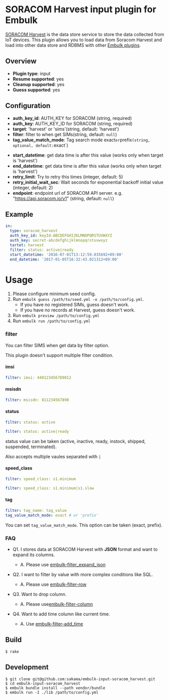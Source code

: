 # SORACOM Harvest input plugin for Embulk

[SORACOM Harvest](https://soracom.jp/services/harvest/) is the data store service to store the data collected from IoT devices.
This plugin allows you to load data from Soracom Harvest and load into other data store and RDBMS with other [Embulk plugins](http://www.embulk.org/plugins/).

## Overview

* **Plugin type**: input
* **Resume supported**: yes
* **Cleanup supported**: yes
* **Guess supported**: yes

## Configuration

- **auth_key_id**: AUTH_KEY for SORACOM (string, required)
- **auth_key**: AUTH_KEY_ID for SORACOM (string, required)
- **target**: 'harvest' or 'sims'(string, default: 'harvest')
- **filter**: filter to when get SIMs(string, default: `null`)
- **tag_value_match_mode**: Tag search mode exact` or `prefix` (string, optional, default: `exact`)
<!-- - **incremental**: enables incremental loading(boolean, default: true). If incremental loading is enabled, config diff for the next execution will include `last_path` parameter so that next execution skips files before the path. Otherwise, `last_path` will not be included.-->
- **start_datetime**: get data time is after this value (works only when target is 'harvest')
- **end_datetime**: get data time is after this value (works only when target is 'harvest')
- **retry_limit**: Try to retry this times (integer, default: 5)
- **retry_initial_wait_sec**: Wait seconds for exponential backoff initial value (integer, default: 2)
- **endpoint**: endpoint url of SORACOM API server. e.g. "https://api.soracom.io/v1" (string, default: `null`)

## Example

```yaml
in:
  type: soracom_harvest
  auth_key_id: keyId-ABCDEFGHIJKLMNOPQRSTUVWXYZ
  auth_key: secret-abcdefghijklmnopqrstuvwxyz
  tartet: harvest
  filter: status: active|ready
  start_datetime: '2016-07-01T13:12:59.035692+09:00'
  end_datetime: '2017-01-05T16:32:43.021312+09:00'
```

# Usage

1. Please configure minimum seed config.
2. Run `embulk guess /path/to/seed.yml -o /path/to/config.yml`.
    * If you have no registered SIMs, guess doesn't work.
    * If you have no records at Harvest, guess doesn't work.
3. Run `embulk preview /path/to/config.yml`
4. Run `embulk run /path/to/config.yml`

### filter

You can filter SIMS when get data by filter option.

This plugin doesn't support multiple filter condition.

#### imsi

```yaml
filter: imsi: 440123456789012
```

#### msisdn

```yaml
filter: msisdn: 811234567890
```

#### status

```yaml
filter: status: active
```

```yaml
filter: status: active|ready
```

status value can be taken (active, inactive, ready, instock, shipped, suspended, terminated).

Also accepts multiple vaules separated with `|`

#### speed_class

```yaml
filter: speed_class: s1.minimum
```

```yaml
filter: speed_class: s1.minimum|s1.slow
```

#### tag

```yaml
filter: tag_name: tag_value
tag_value_match_mode: exact # or 'prefix'
```

You can set `tag_value_match_mode`. This option can be taken (exact, prefix).


### FAQ

* Q1. I stores data at SORACOM Harvest with **JSON** format and want to expand its columns.

  * A. Please use [embulk-filter_expand_json](https://github.com/civitaspo/embulk-filter-expand_json)

* Q2. I want to filter by value with more complex conditions like SQL.

  * A. Please use [embulk-filter-row](https://github.com/sonots/embulk-filter-row)

* Q3. Want to drop column.

  * A. Please use[embulk-filter-column](https://github.com/sonots/embulk-filter-column)

* Q4. Want to add time column like current time.

  * A. Use [embulk-filter-add_time](https://github.com/treasure-data/embulk-filter-add_time)


## Build

```
$ rake
```

## Development

```
$ git clone git@github.com:sakama/embulk-input-soracom_harvest.git
$ cd embulk-input-soracom_harvest
$ embulk bundle install --path vendor/bundle
$ embulk run -I ./lib /path/to/config.yml
```
